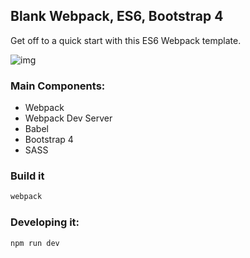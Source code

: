 ## Blank Webpack, ES6, Bootstrap 4
Get off to a quick start with this ES6 Webpack template.

![img](https://pbs.twimg.com/media/CtBI2BXVUAAXF07.jpg:large "Blank Webpack, ES6, Bootstrap 4")


### Main Components:
 - Webpack
 - Webpack Dev Server
 - Babel
 - Bootstrap 4
 - SASS


### Build it

```bash
webpack
```

### Developing it:

```bash
npm run dev

```
